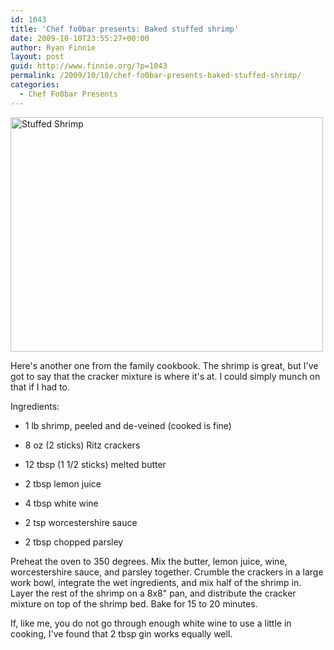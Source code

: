 ```yaml
---
id: 1043
title: 'Chef fo0bar presents: Baked stuffed shrimp'
date: 2009-10-10T23:55:27+00:00
author: Ryan Finnie
layout: post
guid: http://www.finnie.org/?p=1043
permalink: /2009/10/10/chef-fo0bar-presents-baked-stuffed-shrimp/
categories:
  - Chef Fo0bar Presents
---
```

[<img src="http://farm4.static.flickr.com/3033/3006894913_239c25fe74.jpg" width="500" height="375" alt="Stuffed Shrimp" />](http://www.flickr.com/photos/fo0bar/3006894913/ "Stuffed Shrimp by Ryan Finnie, on Flickr")

Here's another one from the family cookbook. The shrimp is great, but I've got to say that the cracker mixture is where it's at. I could simply munch on that if I had to.

Ingredients:
  
* 1 lb shrimp, peeled and de-veined (cooked is fine)
  
* 8 oz (2 sticks) Ritz crackers
  
* 12 tbsp (1 1/2 sticks) melted butter
  
* 2 tbsp lemon juice
  
* 4 tbsp white wine
  
* 2 tsp worcestershire sauce
  
* 2 tbsp chopped parsley

Preheat the oven to 350 degrees. Mix the butter, lemon juice, wine, worcestershire sauce, and parsley together. Crumble the crackers in a large work bowl, integrate the wet ingredients, and mix half of the shrimp in. Layer the rest of the shrimp on a 8x8" pan, and distribute the cracker mixture on top of the shrimp bed. Bake for 15 to 20 minutes.

If, like me, you do not go through enough white wine to use a little in cooking, I've found that 2 tbsp gin works equally well.
